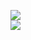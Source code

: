 [![](https://img.shields.io/badge/Made%20With-Github%20Spray-lightgrey.svg?style=for-the-badge&logo=github)](https://github.com/Annihil/github-spray#17363)  
[![](https://i.imgur.com/2DrTn0Z.gif)](https://github.com/Annihil/github-spray)